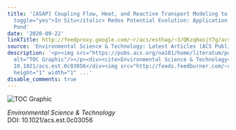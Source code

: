 ```yaml
---
title: '[ASAP] Coupling Flow, Heat, and Reactive Transport Modeling to Reproduce <italic
  toggle="yes">In Situ</italic> Redox Potential Evolution: Application to an Infiltration
  Pond'
date: '2020-09-22'
linkTitle: http://feedproxy.google.com/~r/acs/esthag/~3/QKzqHasjY7g/acs.est.0c03056
source: 'Environmental Science & Technology: Latest Articles (ACS Publications)'
description: '<p><img src="https://pubs.acs.org/na101/home/literatum/publisher/achs/journals/content/esthag/0/esthag.ahead-of-print/acs.est.0c03056/20200922/images/medium/es0c03056_0008.gif"
  alt="TOC Graphic"/></p><div><cite>Environmental Science & Technology</cite></div><div>DOI:
  10.1021/acs.est.0c03056</div><img src="http://feeds.feedburner.com/~r/acs/esthag/~4/QKzqHasjY7g"
  height="1" width="1" ...'
disable_comments: true
---
```

<p><img src="https://pubs.acs.org/na101/home/literatum/publisher/achs/journals/content/esthag/0/esthag.ahead-of-print/acs.est.0c03056/20200922/images/medium/es0c03056_0008.gif" alt="TOC Graphic"/></p><div><cite>Environmental Science & Technology</cite></div><div>DOI: 10.1021/acs.est.0c03056</div><img src="http://feeds.feedburner.com/~r/acs/esthag/~4/QKzqHasjY7g" height="1" width="1" ...